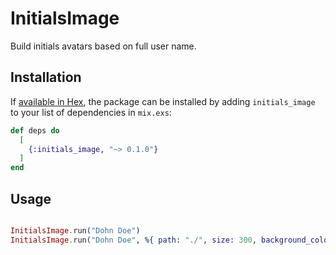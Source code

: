 # InitialsImage

Build initials avatars based on full user name.

## Installation

If [available in Hex](https://hex.pm/docs/publish), the package can be installed
by adding `initials_image` to your list of dependencies in `mix.exs`:

```elixir
def deps do
  [
    {:initials_image, "~> 0.1.0"}
  ]
end
```

## Usage

```elixir

InitialsImage.run("Dohn Doe")
InitialsImage.run("Dohn Doe", %{ path: "./", size: 300, background_color: {76, 80, 238}, text_color: {255, 255, 255}, font: "/path/to/font.ttf" })

```

